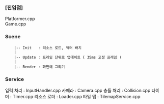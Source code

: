 ### [진입점]
Platformer.cpp   
Game.cpp

### Scene    
        |-- Init   : 리소스 로드, 액터 배치   
        |   
        |-- Update : 프레임 단위로 업데이트 ( 35ms 고정 프레임 )   
        |   
        |-- Render : 화면에 그리기   

### Service    
입력 처리 : InputHandler.cpp
카메라 : Camera.cpp
충돌 처리 : Collision.cpp
타이머 : Timer.cpp
리소스 로더 : Loader.cpp
타일 맵  : TilemapService.cpp
